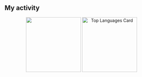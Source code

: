 ## My activity
<div align="center">
  <img height="180px"src="https://github-readme-streak-stats.herokuapp.com/?user=static-fuji&theme=react"  />
  <img  height="180px"src="https://github-readme-stats.vercel.app/api/top-langs/?username=static-fuji&layout=compact&theme=react" alt="Top Languages Card" />
</div>
